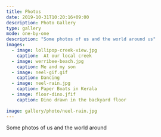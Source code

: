 ```yaml
---
title: Photos
date: 2019-10-31T10:20:16+09:00
description: Photo Gallery
type: gallery
mode: one-by-one
description: "Some photos of us and the world around us"
images:
  - image: lollipop-creek-view.jpg
    caption:  At our local creek
  - image: werribee-beach.jpg
    caption: Me and my son
  - image: neel-gif.gif
    caption: Dancing 
  - image: neel-rain.jpg
    caption: Paper Boats in Kerala
  - image: floor-dino.jfif
    caption: Dino drawn in the backyard floor
 
image: gallery/photo/neel-rain.jpg
---
```


Some photos of us and the world around